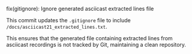 fix(gitignore): Ignore generated asciicast extracted lines file

This commit updates the `.gitignore` file to include `/docs/asciicast21_extracted_lines.txt`.

This ensures that the generated file containing extracted lines from asciicast recordings is not tracked by Git, maintaining a clean repository.